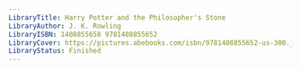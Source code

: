 ```yaml
---
LibraryTitle: Harry Potter and the Philosopher's Stone
LibraryAuthor: J. K. Rowling
LibraryISBN: 1408855658 9781408855652
LibraryCover: https://pictures.abebooks.com/isbn/9781408855652-us-300.jpg
LibraryStatus: Finished
---
```

